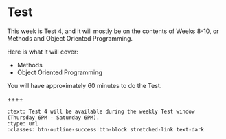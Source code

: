 # Test

This week is Test 4, and it will mostly be on the contents of Weeks 8-10, or Methods and Object Oriented Programming.

Here is what it will cover:

- Methods
- Object Oriented Programming

You will have approximately 60 minutes to do the Test.

++++ 

```{link-button} https://canvas.ubc.ca/courses/64279/quizzes
:text: Test 4 will be available during the weekly Test window (Thursday 6PM - Saturday 6PM).
:type: url
:classes: btn-outline-success btn-block stretched-link text-dark
```
````
